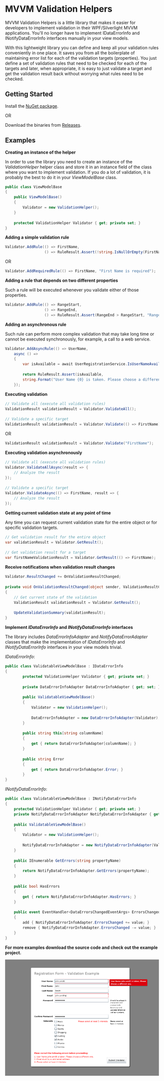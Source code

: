 # MVVM Validation Helpers
MVVM Validation Helpers is a little library that makes it easier for developers to implement validation in their WPF/Silverlight MVVM applications. You'll no longer have to implement IDataErrorInfo and INotifyDataErrorInfo interfaces manually in your view models. 

With this lightweight library you can define and keep all your validation rules conveniently in one place. It saves you from all the boilerplate of maintaining error list for each of the validation targets (properties). You just define a set of validation rules that need to be checked for each of the targets and later, when appropriate, it is easy to just validate a target and get the validation result back without worrying what rules need to be checked.

## Getting Started
Install the [NuGet package](https://www.nuget.org/packages/MvvmValidation).

OR

Download the binaries from [Releases](https://github.com/pglazkov/MvvmValidation/releases).

## Examples
**Creating an instance of the helper**

In order to use the library you need to create an instance of the _ValidationHelper_ helper class and store it in an instance field of the class where you want to implement validation. 
If you do a lot of validation, it is probably the best to do it in your _ViewModelBase_ class.
```cs
public class ViewModelBase
{
    public ViewModelBase()
    {
        Validator = new ValidationHelper();
    }
    
    protected ValidationHelper Validator { get; private set; }
}
```    
**Adding a simple validation rule**
```cs
Validator.AddRule(() => FirstName,
                  () => RuleResult.Assert(!string.IsNullOrEmpty(FirstName), "First Name is required"));
```
OR
```cs
Validator.AddRequiredRule(() => FirstName, "First Name is required");
```
**Adding a rule that depends on two different properties**

Such a rule will be executed whenever you validate either of those properties.
```cs
Validator.AddRule(() => RangeStart,
                  () => RangeEnd,
                  () => RuleResult.Assert(RangeEnd > RangeStart, "RangeEnd must be grater than RangeStart");
```
**Adding an asynchronous rule**

Such rule can perform more complex validation that may take long time or cannot be executed synchronously, for example, a call to a web service.
```cs
Validator.AddAsyncRule(() => UserName,
    async () =>
    {
        var isAvailable = await UserRegistrationService.IsUserNameAvailable(UserName).ToTask();

        return RuleResult.Assert(isAvailable,
        string.Format("User Name {0} is taken. Please choose a different one.", UserName));
    });
```
**Executing validation**
```cs
// Validate all (execute all validation rules)
ValidationResult validationResult = Validator.ValidateAll();

// Validate a specific target
ValidationResult validationResult = Validator.Validate(() => FirstName);
```
OR
```cs
ValidationResult validationResult = Validator.Validate("FirstName");
```
**Executing validation asynchronously**
```cs
// Validate all (execute all validation rules)
Validator.ValidateAllAsync(result => {
    // Analyze the result
});

// Validate a specific target
Validator.ValidateAsync(() => FirstName, result => {
    // Analyze the result
});
```
**Getting current validation state at any point of time**

Any time you can request current validation state for the entire object or for specific validation targets.
```cs
// Get validation result for the entire object
var validationResult = Validator.GetResult();

// Get validation result for a target
var firstNameValidationResult = Validator.GetResult(() => FirstName);
```
**Receive notifications when validation result changes**
```cs
Validator.ResultChanged += OnValidationResultChanged;

private void OnValidationResultChanged(object sender, ValidationResultChangedEventArgs e)
{
    // Get current state of the validation
    ValidationResult validationResult = Validator.GetResult();

    UpdateValidationSummary(validationResult);
}
```
**Implement _IDataErrorInfo_ and _INotifyDataErrorInfo_ interfaces**

The library includes _DataErrorInfoAdapter_ and _NotifyDataErrorAdapter_ classes that make the implementation of _IDataErrorInfo_ and _INotifyDataErrorInfo_ interfaces in your view models trivial.

_IDataErrorInfo_:
```cs
public class ValidatableViewModelBase : IDataErrorInfo
{
        protected ValidationHelper Validator { get; private set; }

        private DataErrorInfoAdapter DataErrorInfoAdapter { get; set; }

        public ValidatableViewModelBase()
        {
            Validator = new ValidationHelper();

            DataErrorInfoAdapter = new DataErrorInfoAdapter(Validator);
        }

        public string this[string columnName]
        {
            get { return DataErrorInfoAdapter[columnName]; }
        }

        public string Error
        {
            get { return DataErrorInfoAdapter.Error; }
        }
}
```
_INotifyDataErrorInfo_:
```cs
public class ValidatableViewModelBase : INotifyDataErrorInfo
{
    protected ValidationHelper Validator { get; private set; }
    private NotifyDataErrorInfoAdapter NotifyDataErrorInfoAdapter { get; set; }

    public ValidatableViewModelBase()
    {
        Validator = new ValidationHelper();

        NotifyDataErrorInfoAdapter = new NotifyDataErrorInfoAdapter(Validator);
    }

    public IEnumerable GetErrors(string propertyName)
    {
        return NotifyDataErrorInfoAdapter.GetErrors(propertyName);
    }

    public bool HasErrors
    {
        get { return NotifyDataErrorInfoAdapter.HasErrors; }
    }

    public event EventHandler<DataErrorsChangedEventArgs> ErrorsChanged
    {
        add { NotifyDataErrorInfoAdapter.ErrorsChanged += value; }
        remove { NotifyDataErrorInfoAdapter.ErrorsChanged -= value; }
    }
}
```

**For more examples download the source code and check out the example project.**

![Sample UI Screenshot](/Examples/screenshot.png)
